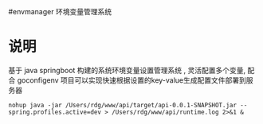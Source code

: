 #envmanager
环境变量管理系统

# 说明
基于 java springboot 构建的系统环境变量设置管理系统 , 灵活配置多个变量, 配合 goconfigenv 项目可以实现快速根据设置的key-value生成配置文件部署到服务器


```shell
nohup java -jar /Users/rdg/www/api/target/api-0.0.1-SNAPSHOT.jar --spring.profiles.active=dev > /Users/rdg/www/api/runtime.log 2>&1 &
